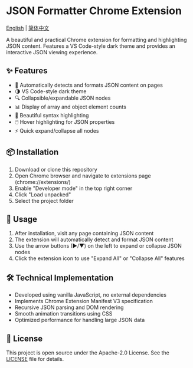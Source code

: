 # JSON Formatter Chrome Extension

[English](README.md) | [简体中文](README.zh.md)

A beautiful and practical Chrome extension for formatting and highlighting JSON content. Features a VS Code-style dark theme and provides an interactive JSON viewing experience.

## ✨ Features

- 🎨 Automatically detects and formats JSON content on pages
- 🌗 VS Code-style dark theme
- 🔍 Collapsible/expandable JSON nodes
- 📊 Display of array and object element counts
- 💅 Beautiful syntax highlighting
- 🖱️ Hover highlighting for JSON properties
- ⚡ Quick expand/collapse all nodes

## 📦 Installation

1. Download or clone this repository
2. Open Chrome browser and navigate to extensions page (chrome://extensions/)
3. Enable "Developer mode" in the top right corner
4. Click "Load unpacked"
5. Select the project folder

## 🚀 Usage

1. After installation, visit any page containing JSON content
2. The extension will automatically detect and format JSON content
3. Use the arrow buttons (▶/▼) on the left to expand or collapse JSON nodes
4. Click the extension icon to use "Expand All" or "Collapse All" features

## 🛠️ Technical Implementation

- Developed using vanilla JavaScript, no external dependencies
- Implements Chrome Extension Manifest V3 specification
- Recursive JSON parsing and DOM rendering
- Smooth animation transitions using CSS
- Optimized performance for handling large JSON data

## 📄 License

This project is open source under the Apache-2.0 License. See the [LICENSE](LICENSE) file for details.
